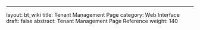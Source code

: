 ---
layout: bt_wiki
title: Tenant Management Page
category: Web Interface
draft: false
abstract: Tenant Management Page Reference
weight: 140

